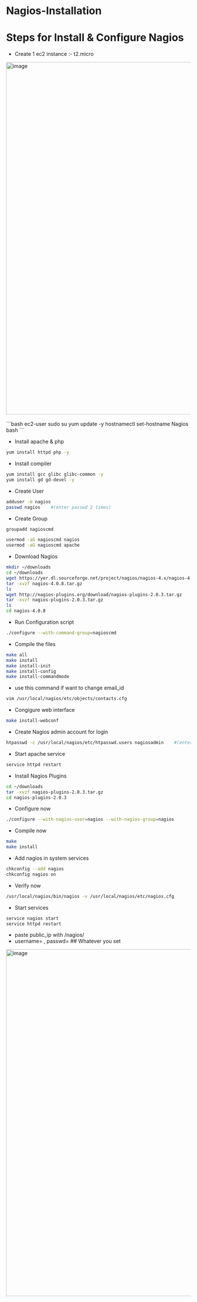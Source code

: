 # Nagios-Installation
# Steps for Install & Configure Nagios

- Create 1 ec2 instance :- t2.micro
<img width="960" alt="image" src="https://github.com/rutikdevops/Nagios-Installation/assets/109506158/8bfdb472-df8a-42aa-aafe-266c1b56c2c9">
<br></br>
```bash
ec2-user
sudo su
yum update -y
hostnamectl set-hostname Nagios
bash
```

- Install apache & php
```bash
yum install httpd php -y
```

- Install compiler
```bash
yum install gcc glibc glibc-common -y
yum install gd gd-devel -y
```

- Create User
```bash
adduser -m nagios
passwd nagios    #(enter passwd 2 times)
```

- Create Group
```bash
groupadd nagioscmd
```

```bash
usermod -aG nagioscmd nagios
usermod -aG nagioscmd apache
```

- Download Nagios
```bash
mkdir ~/downloads
cd ~/downloads
wget https://yer.dl.sourceforge.net/project/nagios/nagios-4.x/nagios-4.0.8/nagios-4.0.8.tar.gz
tar -xvzf nagios-4.0.8.tar.gz
ls
wget http://nagios-plugins.org/download/nagios-plugins-2.0.3.tar.gz
tar -xvzf nagios-plugins-2.0.3.tar.gz
ls
cd nagios-4.0.8
```

- Run Configuration script
```bash
./configure --with-command-group=nagioscmd
```

- Compile the files
```bash
make all
make install
make install-init
make install-config
make install-commandmode
```

- use this command if want to change email_id
```bash
vim /usr/local/nagios/etc/objects/contacts.cfg
```

- Congigure web interface
```bash
make install-webconf
```

- Create Nagios admin account for login
```bash
htpasswd -c /usr/local/nagios/etc/htpasswd.users nagiosadmin    #(enter passwd 2 times)
```


- Start apache service
```bash
service httpd restart
```

- Install Nagios Plugins
```bash
cd ~/downloads
tar -xvzf nagios-plugins-2.0.3.tar.gz
cd nagios-plugins-2.0.3
```

- Configure now
```bash
./configure --with-nagios-user=nagios --with-nagios-group=nagios
```


- Compile now
```bash
make
make install
```

- Add nagios in system services
```bash
chkconfig --add nagios
chkconfig nagios on
```


- Verify now
```bash
/usr/local/nagios/bin/nagios -v /usr/local/nagios/etc/nagios.cfg
```



- Start services
```bash
service nagios start
service httpd restart
```

- paste public_ip with /nagios/
- username= , passwd=                ## Whatever you set


<img width="945" alt="image" src="https://github.com/rutikdevops/Nagios-Installation/assets/109506158/c586f78b-f854-4794-be83-094aa94ff6e8">












































































































